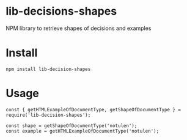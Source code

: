 # lib-decisions-shapes
NPM library to retrieve shapes of decisions and examples

# Install

```
npm install lib-decision-shapes
```

# Usage

```
const { getHTMLExampleOfDocumentType, getShapeOfDocumentType } = require('lib-decision-shapes');

const shape = getShapeOfDocumentType('notulen');
const example = getHTMLExampleOfDocumentType('notulen');
```